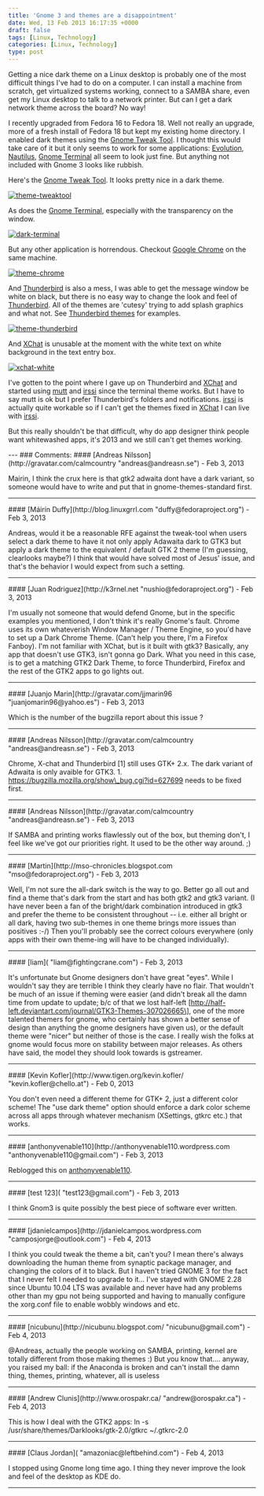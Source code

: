 ```yaml
---
title: 'Gnome 3 and themes are a disappointment'
date: Wed, 13 Feb 2013 16:17:35 +0000
draft: false
tags: [Linux, Technology]
categories: [Linux, Technology]
type: post
---
```


Getting a nice dark theme on a Linux desktop is probably one of the most difficult things I've had to do on a computer. I can install a machine from scratch, get virtualized systems working, connect to a SAMBA share, even get my Linux desktop to talk to a network printer. But can I get a dark network theme across the board? No way!

I recently upgraded from Fedora 16 to Fedora 18. Well not really an upgrade, more of a fresh install of Fedora 18 but kept my existing home directory. I enabled dark themes using the [Gnome Tweak Tool](https://live.gnome.org/GnomeTweakTool). I thought this would take care of it but it only seems to work for some applications: [Evolution](http://projects.gnome.org/evolution/), [Nautilus](https://live.gnome.org/Nautilus), [Gnome Terminal](http://help.gnome.org/users/gnome-terminal/stable/) all seem to look just fine. But anything not included with Gnome 3 looks like rubbish.

Here's the [Gnome Tweak Tool](https://live.gnome.org/GnomeTweakTool). It looks pretty nice in a dark theme.

[![theme-tweaktool](http://zeusville.files.wordpress.com/2013/02/theme-tweaktool.png?w=549)](http://zeusville.files.wordpress.com/2013/02/theme-tweaktool.png)

As does the [Gnome Terminal](http://help.gnome.org/users/gnome-terminal/stable/), especially with the transparency on the window.

[![dark-terminal](http://zeusville.files.wordpress.com/2013/02/dark-terminal.png?w=549)](http://zeusville.files.wordpress.com/2013/02/dark-terminal.png)

But any other application is horrendous. Checkout [Google Chrome](https://www.google.com/intl/en/chrome/browser/) on the same machine.

[![theme-chrome](http://zeusville.files.wordpress.com/2013/02/theme-chrome.png?w=549)](http://zeusville.files.wordpress.com/2013/02/theme-chrome.png)

And [Thunderbird](http://www.mozilla.org/en-US/thunderbird/) is also a mess, I was able to get the message window be white on black, but there is no easy way to change the look and feel of [Thunderbird](http://www.mozilla.org/en-US/thunderbird/). All of the themes are 'cutesy' trying to add splash graphics and what not. See [Thunderbird themes](https://addons.mozilla.org/en-US/thunderbird/themes/) for examples.

[![theme-thunderbird](http://zeusville.files.wordpress.com/2013/02/theme-thunderbird.png?w=549)](http://zeusville.files.wordpress.com/2013/02/theme-thunderbird.png)

And [XChat](http://xchat.org/) is unusable at the moment with the white text on white background in the text entry box.

[![xchat-white](http://zeusville.files.wordpress.com/2013/02/xchat-white.png?w=549)](http://zeusville.files.wordpress.com/2013/02/xchat-white.png)

I've gotten to the point where I gave up on Thunderbird and [XChat](http://xchat.org/) and started using [mutt](http://www.mutt.org/) and [irssi](http://www.irssi.org/) since the terminal theme works. But I have to say mutt is ok but I prefer Thunderbird's folders and notifications. [irssi](http://www.irssi.org/) is actually quite workable so if I can't get the themes fixed in [XChat](http://xchat.org/) I can live with [irssi](http://www.irssi.org/).

But this really shouldn't be that difficult, why do app designer think people want whitewashed apps, it's 2013 and we still can't get themes working.

</rant>
---
### Comments:
####
[Andreas Nilsson](http://gravatar.com/calmcountry "andreas@andreasn.se") - <time datetime="2013-02-13 18:42:38">Feb 3, 2013</time>

Mairin, I think the crux here is that gtk2 adwaita dont have a dark variant, so someone would have to write and put that in gnome-themes-standard first.
<hr />
####
[Máirín Duffy](http://blog.linuxgrrl.com "duffy@fedoraproject.org") - <time datetime="2013-02-13 17:57:03">Feb 3, 2013</time>

Andreas, would it be a reasonable RFE against the tweak-tool when users select a dark theme to have it not only apply Adawaita dark to GTK3 but apply a dark theme to the equivalent / default GTK 2 theme (I'm guessing, clearlooks maybe?) I think that would have solved most of Jesus' issue, and that's the behavior I would expect from such a setting.
<hr />
####
[Juan Rodriguez](http://k3rnel.net "nushio@fedoraproject.org") - <time datetime="2013-02-13 12:22:45">Feb 3, 2013</time>

I'm usually not someone that would defend Gnome, but in the specific examples you mentioned, I don't think it's really Gnome's fault. Chrome uses its own whateverish Window Manager / Theme Engine, so you'd have to set up a Dark Chrome Theme. (Can't help you there, I'm a Firefox Fanboy). I'm not familiar with XChat, but is it built with gtk3? Basically, any app that doesn't use GTK3, isn't gonna go Dark. What you need in this case, is to get a matching GTK2 Dark Theme, to force Thunderbird, Firefox and the rest of the GTK2 apps to go lights out.
<hr />
####
[Juanjo Marin](http://gravatar.com/jjmarin96 "juanjomarin96@yahoo.es") - <time datetime="2013-02-13 13:10:46">Feb 3, 2013</time>

Which is the number of the bugzilla report about this issue ?
<hr />
####
[Andreas Nilsson](http://gravatar.com/calmcountry "andreas@andreasn.se") - <time datetime="2013-02-13 16:02:19">Feb 3, 2013</time>

Chrome, X-chat and Thunderbird \[1\] still uses GTK+ 2.x. The dark variant of Adwaita is only avaible for GTK3. 1. https://bugzilla.mozilla.org/show\_bug.cgi?id=627699 needs to be fixed first.
<hr />
####
[Andreas Nilsson](http://gravatar.com/calmcountry "andreas@andreasn.se") - <time datetime="2013-02-13 16:05:29">Feb 3, 2013</time>

If SAMBA and printing works flawlessly out of the box, but theming don't, I feel like we've got our priorities right. It used to be the other way around. ;)
<hr />
####
[Martin](http://mso-chronicles.blogspot.com "mso@fedoraproject.org") - <time datetime="2013-02-13 16:14:38">Feb 3, 2013</time>

Well, I'm not sure the all-dark switch is the way to go. Better go all out and find a theme that's dark from the start and has both gtk2 and gtk3 variant. (I have never been a fan of the bright/dark combination introduced in gtk3 and prefer the theme to be consistent throughout -- i.e. either all bright or all dark, having two sub-themes in one theme brings more issues than positives :-/) Then you'll probably see the correct colours everywhere (only apps with their own theme-ing will have to be changed individually).
<hr />
####
[liam]( "liam@fightingcrane.com") - <time datetime="2013-02-13 16:26:56">Feb 3, 2013</time>

It's unfortunate but Gnome designers don't have great "eyes". While I wouldn't say they are terrible I think they clearly have no flair. That wouldn't be much of an issue if theming were easier (and didn't break all the damn time from update to update; b/c of that we lost half-left \[http://half-left.deviantart.com/journal/GTK3-Themes-307026665\], one of the more talented themers for gnome, who certainly has shown a better sense of design than anything the gnome designers have given us), or the default theme were "nicer" but neither of those is the case. I really wish the folks at gnome would focus more on stability between major releases. As others have said, the model they should look towards is gstreamer.
<hr />
####
[Kevin Kofler](http://www.tigen.org/kevin.kofler/ "kevin.kofler@chello.at") - <time datetime="2013-02-17 06:32:02">Feb 0, 2013</time>

You don't even need a different theme for GTK+ 2, just a different color scheme! The "use dark theme" option should enforce a dark color scheme across all apps through whatever mechanism (XSettings, gtkrc etc.) that works.
<hr />
####
[anthonyvenable110](http://anthonyvenable110.wordpress.com "anthonyvenable110@gmail.com") - <time datetime="2013-02-13 20:35:56">Feb 3, 2013</time>

Reblogged this on [anthonyvenable110](http://anthonyvenable110.wordpress.com/2013/02/13/1994/).
<hr />
####
[test 123]( "test123@gmail.com") - <time datetime="2013-02-13 22:15:46">Feb 3, 2013</time>

I think Gnom3 is quite possibly the best piece of software ever written.
<hr />
####
[jdanielcampos](http://jdanielcampos.wordpress.com "camposjorge@outlook.com") - <time datetime="2013-02-14 00:46:36">Feb 4, 2013</time>

I think you could tweak the theme a bit, can't you? I mean there's always downloading the human theme from synaptic package manager, and changing the colors of it to black. But I haven't tried GNOME 3 for the fact that I never felt I needed to upgrade to it... I've stayed with GNOME 2.28 since Ubuntu 10.04 LTS was available and never have had any problems other than my gpu not being supported and having to manually configure the xorg.conf file to enable wobbly windows and etc.
<hr />
####
[nicubunu](http://nicubunu.blogspot.com/ "nicubunu@gmail.com") - <time datetime="2013-02-14 06:42:26">Feb 4, 2013</time>

@Andreas, actually the people working on SAMBA, printing, kernel are totally different from those making themes :) But you know that.... anyway, you raised my ball: if the Anaconda is broken and can't install the damn thing, themes, printing, whatever, all is useless
<hr />
####
[Andrew Clunis](http://www.orospakr.ca/ "andrew@orospakr.ca") - <time datetime="2013-02-14 13:37:28">Feb 4, 2013</time>

This is how I deal with the GTK2 apps: ln -s /usr/share/themes/Darklooks/gtk-2.0/gtkrc ~/.gtkrc-2.0
<hr />
####
[Claus Jordan]( "amazoniac@leftbehind.com") - <time datetime="2013-02-14 15:15:01">Feb 4, 2013</time>

I stopped using Gnome long time ago. I thing they never improve the look and feel of the desktop as KDE do.
<hr />

